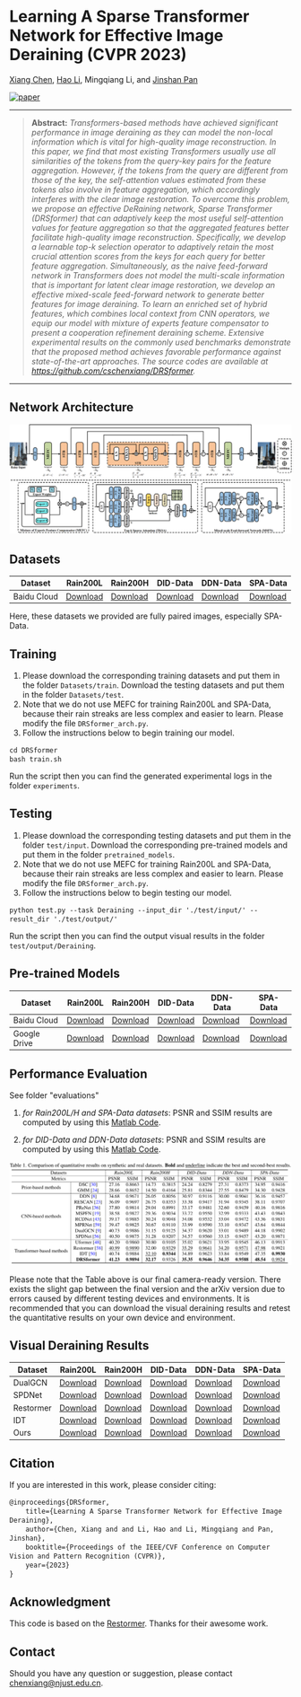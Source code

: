 # Learning A Sparse Transformer Network for Effective Image Deraining (CVPR 2023)

[Xiang Chen](https://cschenxiang.github.io/), [Hao Li](https://house-leo.github.io/), Mingqiang Li, and [Jinshan Pan](https://jspan.github.io/)

[![paper](https://img.shields.io/badge/arXiv-Paper-<COLOR>.svg)](https://arxiv.org/abs/2303.11950)

<hr />

> **Abstract:** *Transformers-based methods have achieved significant performance in image deraining as they can model the non-local information which is vital for high-quality image reconstruction. In this paper, we find that most existing Transformers usually use all similarities of the tokens from the query-key pairs for the feature aggregation. However, if the tokens from the query are different from those of the key, the self-attention values estimated from these tokens also involve in feature aggregation, which accordingly interferes with the clear image restoration. To overcome this problem, we propose an effective DeRaining network, Sparse Transformer (DRSformer) that can adaptively keep the most useful self-attention values for feature aggregation so that the aggregated features better facilitate high-quality image reconstruction. Specifically, we develop a learnable top-k selection operator to adaptively retain the most crucial attention scores from the keys for each query for better feature aggregation. Simultaneously, as the naive feed-forward network in Transformers does not model the multi-scale information that is important for latent clear image restoration, we develop an effective mixed-scale feed-forward network to generate better features for image deraining. To learn an enriched set of hybrid features, which combines local context from CNN operators, we equip our model with mixture of experts feature compensator to present a cooperation refinement deraining scheme. Extensive experimental results on the commonly used benchmarks demonstrate that the proposed method achieves favorable performance against state-of-the-art approaches. The source codes are available at https://github.com/cschenxiang/DRSformer.*
<hr />

## Network Architecture

<img src = "figs/network.png">

## Datasets
<table>
<thead>
  <tr>
    <th>Dataset</th>
    <th>Rain200L</th>
    <th>Rain200H</th>
    <th>DID-Data</th>
    <th>DDN-Data</th>
    <th>SPA-Data</th>
  </tr>
</thead>
<tbody>
  <tr>
    <td>Baidu Cloud</td>
    <td> <a href="https://pan.baidu.com/s/1rTb4qU3fCEA4MRpQss__DA?pwd=s2yx">Download</a> </td>
    <td> <a href="https://pan.baidu.com/s/1KK8R2bPKgcOX8gMXSuKtCQ?pwd=z9br">Download</a> </td>
    <td> <a href="https://pan.baidu.com/s/1aPFJExxxTBOzJjngMAOQDA?pwd=5luo">Download</a> </td>
    <td> <a href="https://pan.baidu.com/s/1g_m7RfSUJUtknlWugO1nrw?pwd=ldzo">Download</a> </td>
    <td> <a href="https://pan.baidu.com/s/1YfxC5OvgYcQCffEttFz8Kg?pwd=yjow">Download</a> </td>
  </tr>
</tbody>
</table>
Here, these datasets we provided are fully paired images, especially SPA-Data. 

## Training
1. Please download the corresponding training datasets and put them in the folder `Datasets/train`. Download the testing datasets and put them in the folder `Datasets/test`. 
2. Note that we do not use MEFC for training Rain200L and SPA-Data, because their rain streaks are less complex and easier to learn. Please modify the file `DRSformer_arch.py`.
3. Follow the instructions below to begin training our model.
```
cd DRSformer
bash train.sh
```
Run the script then you can find the generated experimental logs in the folder `experiments`.

## Testing
1. Please download the corresponding testing datasets and put them in the folder `test/input`. Download the corresponding pre-trained models and put them in the folder `pretrained_models`.
2. Note that we do not use MEFC for training Rain200L and SPA-Data, because their rain streaks are less complex and easier to learn. Please modify the file `DRSformer_arch.py`.
3. Follow the instructions below to begin testing our model.
```
python test.py --task Deraining --input_dir './test/input/' --result_dir './test/output/'
```
Run the script then you can find the output visual results in the folder `test/output/Deraining`.

## Pre-trained Models
<table>
<thead>
  <tr>
    <th>Dataset</th>
    <th>Rain200L</th>
    <th>Rain200H</th>
    <th>DID-Data</th>
    <th>DDN-Data</th>
    <th>SPA-Data</th>
  </tr>
</thead>
<tbody>
  <tr>
    <td>Baidu Cloud</td>
    <td> <a href="https://pan.baidu.com/s/1uj7TWVr4Ys00Xfc8i-AquQ?pwd=kzj5">Download</a> </td>
    <td> <a href="https://pan.baidu.com/s/1paqtkKfdjLGetnRVhDb6LQ?pwd=j10m">Download</a> </td>
    <td> <a href="https://pan.baidu.com/s/1xSS5N5gUkpQ_Jl8MUz6wlw?pwd=nact">Download</a> </td>
    <td> <a href="https://pan.baidu.com/s/1RKG-Eel29lgi0nHwdk2JIw?pwd=hj6r">Download</a> </td>
    <td> <a href="https://pan.baidu.com/s/1Jp5sAsFFmJmko7ZwHdKmxQ?pwd=vfvt">Download</a> </td>
  </tr>
</tbody>
<tbody>
  <tr>
    <td>Google Drive</td>
    <td> <a href="https://drive.google.com/file/d/1Mm6hWdpjo9eEoNlCHAxd03etY3ks-zyy/view?usp=sharing">Download</a> </td>
    <td> <a href="https://drive.google.com/file/d/1mt8ydHE540_qtytger4dVcv6xqZ5YMhh/view?usp=sharing">Download</a> </td>
    <td> <a href="https://drive.google.com/file/d/1U_UEGPhYRJ-G10-Dypr7FbwDRGmroAHC/view?usp=sharing">Download</a> </td>
    <td> <a href="https://drive.google.com/file/d/1kwPOfufdUf9bCZ-OvwIziw-6ZRdcT2RX/view?usp=sharing">Download</a> </td>
    <td> <a href="https://drive.google.com/file/d/1i33Zmb1YXdLcalJOIP7YTegjnuTsVcC1/view?usp=sharing">Download</a> </td>
  </tr>
</tbody>
</table>

## Performance Evaluation
See folder "evaluations" 

1) *for Rain200L/H and SPA-Data datasets*: 
PSNR and SSIM results are computed by using this [Matlab Code](https://github.com/swz30/Restormer/blob/main/Deraining/evaluate_PSNR_SSIM.m).

2) *for DID-Data and DDN-Data datasets*: 
PSNR and SSIM results are computed by using this [Matlab Code](https://github.com/hongwang01/RCDNet/tree/master/Performance_evaluation).

<img src = "figs/table.png">

Please note that the Table above is our final camera-ready version. There exists the slight gap between the final version and the arXiv version due to errors caused by different testing devices and environments. It is recommended that you can download the visual deraining results and retest the quantitative results on your own device and environment.

## Visual Deraining Results
<table>
<thead>
  <tr>
    <th>Dataset</th>
    <th>Rain200L</th>
    <th>Rain200H</th>
    <th>DID-Data</th>
    <th>DDN-Data</th>
    <th>SPA-Data</th>
  </tr>
</thead>
<tbody>
  <tr>
    <td>DualGCN</td>
    <td> <a href="https://pan.baidu.com/s/1o9eLMv7Zfk_GC9F4eWC2kw?pwd=v8qy">Download</a> </td>
    <td> <a href="https://pan.baidu.com/s/1QiKh5fTV-QSdnwMsZdDe9Q?pwd=jnc9">Download</a> </td>
    <td> <a href="https://pan.baidu.com/s/1Wh7eJdOwXPABz5aOBPDHaA?pwd=3gdx">Download</a> </td>
    <td> <a href="https://pan.baidu.com/s/1ML1A1boxwX38TGccTzr6KA?pwd=1mdx">Download</a> </td>
    <td> <a href="https://pan.baidu.com/s/16RHVyrBoPnOhW1QuglRmlw?pwd=lkeb">Download</a> </td>
  </tr>
  <tr>
    <td>SPDNet</td>
    <td> <a href="https://pan.baidu.com/s/1u9F4IxA8GCxKGk6__W81Og?pwd=y39h">Download</a> </td>
    <td> <a href="https://pan.baidu.com/s/1wSTwW6ewBUgNLj7l7i6HzQ?pwd=mry2">Download</a> </td>
    <td> <a href="https://pan.baidu.com/s/1z3b60LHOyi8MLcn8fdNc8A?pwd=klci">Download</a> </td>
    <td> <a href="https://pan.baidu.com/s/130e74ISgZtlaw8w6ZzJgvQ?pwd=19bm">Download</a> </td>
    <td> <a href="https://pan.baidu.com/s/1J0ybwnuT__ZGQZNbMTfw8Q?pwd=dd98">Download</a> </td>
  </tr>
  <tr>
    <td>Restormer</td>
    <td> <a href="https://pan.baidu.com/s/1jv6PUMO7h_Tc4ovrCLQsSw?pwd=6a2z">Download</a> </td>
    <td> <a href="https://pan.baidu.com/s/16R0YamX-mfn6j9sYP7QpvA?pwd=9m1r">Download</a> </td>
    <td> <a href="https://pan.baidu.com/s/1b8lrKE82wgM8RiYaMI6ZQA?pwd=1hql">Download</a> </td>
    <td> <a href="https://pan.baidu.com/s/1GGqsfUOdoxod9vAUxB54PA?pwd=crj4">Download</a> </td>
    <td> <a href="https://pan.baidu.com/s/1IG4T1Bz--FrDAuV6o-fykA?pwd=b40z">Download</a> </td>
  </tr>
  <tr>
    <td>IDT</td>
    <td> <a href="https://pan.baidu.com/s/1jhHCHT64aDknc4g0ELZJGA?pwd=v4yd">Download</a> </td>
    <td> <a href="https://pan.baidu.com/s/10TZzZH0HisPV0Mw-E4SlTQ?pwd=77i4">Download</a> </td>
    <td> <a href="https://pan.baidu.com/s/1svMZAUvs6P6RRNGyCTaeAA?pwd=8uxx">Download</a> </td>
    <td> <a href="https://pan.baidu.com/s/1FSf3-9HEIQ-lLGRWesyszQ?pwd=0ey6">Download</a> </td>
    <td> <a href="https://pan.baidu.com/s/16hfo5VeUhzu6NYdcgf7-bg?pwd=b862">Download</a> </td>
  </tr>
  <tr>
    <td>Ours</td>
    <td> <a href="https://pan.baidu.com/s/1-ElpyJigVnpt5xDFE6Pqqw?pwd=hyuv">Download</a> </td>
    <td> <a href="https://pan.baidu.com/s/13aJKxH7V_6CIAynbkHXIyQ?pwd=px2j">Download</a> </td>
    <td> <a href="https://pan.baidu.com/s/1Xl3q05rZYmNEtQp5eLTTKw?pwd=t879">Download</a> </td>
    <td> <a href="https://pan.baidu.com/s/1D36Z0cEVPPbm5NljV-8yoA?pwd=9vtz">Download</a> </td>
    <td> <a href="https://pan.baidu.com/s/1Rc36xXlfaIyx3s2gqUg_Bg?pwd=bl4n">Download</a> </td>
  </tr>
</tbody>
</table>

## Citation
If you are interested in this work, please consider citing:

    @inproceedings{DRSformer,
        title={Learning A Sparse Transformer Network for Effective Image Deraining}, 
        author={Chen, Xiang and and Li, Hao and Li, Mingqiang and Pan, Jinshan},
        booktitle={Proceedings of the IEEE/CVF Conference on Computer Vision and Pattern Recognition (CVPR)},
        year={2023}
    }

## Acknowledgment
This code is based on the [Restormer](https://github.com/swz30/Restormer). Thanks for their awesome work.

## Contact
Should you have any question or suggestion, please contact chenxiang@njust.edu.cn.

